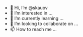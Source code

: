 - 👋 Hi, I’m @skauov
- 👀 I’m interested in ...
- 🌱 I’m currently learning ...
- 💞️ I’m looking to collaborate on ...
- 📫 How to reach me ...

<!---
skauov/skauov is a ✨ special ✨ repository because its `README.md` (this file) appears on your GitHub profile.
You can click the Preview link to take a look at your changes.
--->
